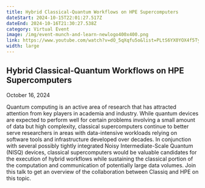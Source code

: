 ```yaml
---
title: Hybrid Classical-Quantum Workflows on HPE Supercomputers
dateStart: 2024-10-15T22:01:27.517Z
dateEnd: 2024-10-16T21:30:27.538Z
category: Virtual Event
image: /img/event-munch-and-learn-newlogo400x400.png
link: https://www.youtube.com/watch?v=dO_5qXqfu5o&list=PLtS6YX0YOX4f5TyRI7jUdjm7D9H4laNlF
width: large
---
```

## Hybrid Classical-Quantum Workflows on HPE Supercomputers

October 16, 2024

Quantum computing is an active area of research that has attracted attention from key players in academia and industry. While quantum devices are expected to perform well for certain problems involving a small amount of data but high complexity, classical supercomputers continue to better serve researchers in areas with data-intensive workloads relying on software tools and infrastructure developed over decades. In conjunction with several possibly tightly integrated Noisy Intermediate-Scale Quantum (NISQ) devices, classical supercomputers would be valuable candidates for the execution of hybrid workflows while sustaining the classical portion of the computation and communication of potentially large data volumes. Join this talk to get an overview of the collaboration between Classiq and HPE on this topic.
